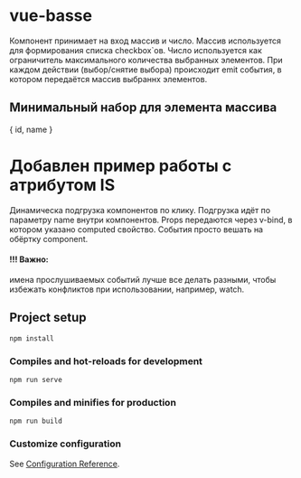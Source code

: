 # vue-basse

Компонент принимает на вход массив и число.
Массив используется для формирования списка checkbox`ов.
Число используется как ограничитель максимального количества выбранных элементов.
При каждом действии (выбор/снятие выбора) происходит emit события, в котором передаётся массив выбраннх элементов.

## Минимальный набор для элемента массива
{ id, name }

# Добавлен пример работы с атрибутом IS
Динамическа подгрузка компонентов по клику. Подгрузка идёт по параметру name внутри компонентов. Props передаются через v-bind, в котором указано computed свойство. События просто вешать на обёртку component.
#### !!! Важно:
имена прослушиваемых событий лучше все делать разными, чтобы избежать конфликтов при использовании, например, watch.

## Project setup
```
npm install
```

### Compiles and hot-reloads for development
```
npm run serve
```

### Compiles and minifies for production
```
npm run build
```

### Customize configuration
See [Configuration Reference](https://cli.vuejs.org/config/).
